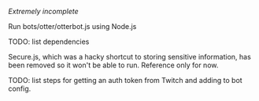 *Extremely incomplete*

Run bots/otter/otterbot.js using Node.js

TODO: list dependencies

Secure.js, which was a hacky shortcut to storing sensitive information, has been removed so it won't be able to run. Reference only for now.

TODO: list steps for getting an auth token from Twitch and adding to bot config.